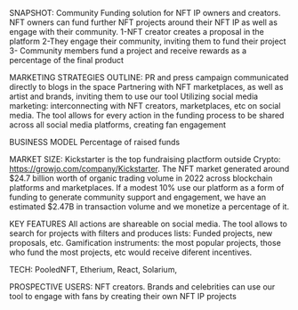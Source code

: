 SNAPSHOT: 
Community Funding solution for NFT IP owners and creators. 
NFT owners can fund further NFT projects around their NFT IP as well as engage with their community.
1-NFT creator creates a proposal in the platform
2-They engage their community, inviting them to fund their project
3- Community members fund a project and receive rewards as a percentage of the final product

MARKETING STRATEGIES OUTLINE: 
PR and press campaign communicated directly to blogs in the space
Partnering with NFT marketplaces, as well as artist and brands, inviting them to use our tool 
Utilizing social media marketing: interconnecting with NFT creators, marketplaces, etc on social media. The tool allows for every action in the funding process to be shared across all social media platforms, creating fan engagement

BUSINESS MODEL
Percentage of raised funds

MARKET SIZE: Kickstarter is the top fundraising plactform outside Crypto: https://growjo.com/company/Kickstarter. The NFT market generated around $24.7 billion worth of organic trading volume in 2022 across blockchain platforms and marketplaces. If a modest 10% use our platform as a form of funding to generate community support and engagement, we have an estimated $2.47B in transaction volume and we monetize a percentage of it.

KEY FEATURES
All actions are shareable on social media. 
The tool allows to search for projects with filters and produces lists: Funded projects, new proposals, etc.
Gamification instruments: the most popular projects, those who fund the most projects, etc would receive diferent incentives.

TECH: 
PooledNFT, Etherium, React, Solarium, 

PROSPECTIVE USERS: 
NFT creators. 
Brands and celebrities can use our tool to engage with fans by creating their own NFT IP projects
